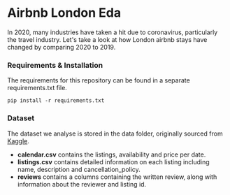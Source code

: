 # Airbnb London Eda

In 2020, many industries have taken a hit due to coronavirus, particularly the travel industry. 
Let's take a look at how London airbnb stays have changed by comparing 2020 to 2019.


### Requirements & Installation

The requirements for this repository can be found in a separate requirements.txt file. 

```pip install -r requirements.txt```

### Dataset

The dataset we analyse is stored in the data folder, originally sourced from [Kaggle](https://www.kaggle.com/airbnb/seattle/data).

* **calendar.csv** contains the listings, availability and price per date.
* **listings.csv** contains detailed information on each listing including name, description and cancellation_policy.
* **reviews** contains a columns containing the written review, along with information about the reviewer and listing id.
